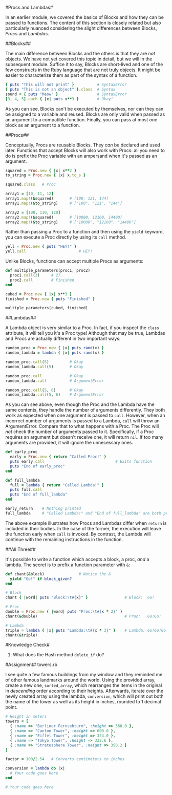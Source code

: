 #Procs and Lambdas#

In an earlier module, we covered the basics of Blocks and how they can be passed to functions. The content of this section is closely related but also particularly nuanced considering the slight differences between Blocks, *Procs* and *Lambdas*.

##Blocks##

The main difference between Blocks and the others is that they are *not* objects. We have not yet covered this topic in detail, but we will in the subsequent module. Suffice it to say, Blocks are short-lived and one of the few constructs in the Ruby language that are not truly objects. It might be easier to characterize them as part of the syntax of a function.

```ruby
{ puts "This will not print" }          # SyntaxError
{ puts "This is not an object" }.class  # Syntax
sound = { puts "Meow" }                 # SyntaxError
[3, 4, 5].each { |x| puts x**3 }        # Okay!
```

As you can see, Blocks can't be executed by themselves, nor can they can be assigned to a variable and reused. Blocks are only valid when passed as an argument to a compatible function. Finally, you can pass at most *one* block as an argument to a function.

##Procs##

Conceptually, Procs are reusable Blocks. They *can* be declared and used later. Functions that accept Blocks will also work with Procs: all you need to do is prefix the Proc variable with an ampersand when it's passed as an argument.

```ruby
squared = Proc.new { |x| x**2 }
to_string = Proc.new { |x| x.to_s }

squared.class   # Proc

array1 = [10, 11, 12]
array1.map!(&squared)       # [100, 121, 144]
array1.map!(&to_string)     # ["100", "121", "144"]

array2 = [100, 110, 120]
array2.map!(&squared)       # [10000, 12100, 14400]
array2.map!(&to_string)     # ["10000", "12100", "14400"]
```

Rather than passing a Proc to a function and then using the ```yield``` keyword, you can execute a Proc directly by using its ```call``` method.

```ruby
yell = Proc.new { puts "HEY!" }
yell.call                       # HEY!
```

Unlike Blocks, functions can accept multiple Procs as arguments:

```ruby
def multiple_parameters(proc1, proc2)
  proc1.call(3)     # 27
  proc2.call        # Finished
end

cubed = Proc.new { |x| x**3 }
finished = Proc.new { puts "Finished" }

multiple_parameters(cubed, finished)
```

##Lambdas##

A Lambda object is very similar to a Proc. In fact, if you inspect the ```class``` attribute, it will tell you it's a Proc type! Although that may be true, Lambdas and Procs are actually different in two important ways:

```ruby
random_proc = Proc.new { |x| puts rand(x) }
random_lambda = lambda { |x| puts rand(x) }

random_proc.call(5)         # Okay
random_lambda.call(5)       # Okay

random_proc.call            # Okay
random_lambda.call          # ArgumentError

random_proc.call(5, 6)      # Okay
random_lambda.call(5, 6)    # ArgumentError
```

As you can see above, even though the Proc and the Lambda have the same contents, they handle the number of arguments differently. They both work as expected when one argument is passed to ```call```.  However, when an incorrect number of arguments is passed to a Lambda, ```call``` will throw an ArgumentError. Compare that to what happens with a Proc. The Proc will *not* check the number of arguments passed to it. Specifically, if a Proc requires an argument but doesn't receive one, it will return ```nil```. If too many arguments are provided, it will ignore the unnecessary ones. 

```ruby
def early_proc
  early = Proc.new { return "Called Proc!" }
  puts early.call                               # Exits function
  puts "End of early_proc"
end

def full_lambda
  full = lambda { return "Called Lambda!" }
  puts full.call
  puts "End of full_lambda"
end

early_return    # Nothing printed
full_lambda     # "Called Lambda!" and "End of full_lambda" are both printed
```

The above example illustrates how Procs and Lambdas differ when ```return``` is included in their bodies. In the case of the former, the execution will leave the function early when ```call``` is invoked. By contrast, the Lambda will continue with the remaining instructions in the function. 

##All Three##

It's possible to write a function which accepts a block, a proc, *and* a lambda. The secret is to prefix a function parameter with ```&```:

```ruby
def chant(&block)               # Notice the &
  yield "Go!" if block_given?
end

# Block
chant { |word| puts "Block:\t#{x}" }                # Block:  Go!

# Proc
double = Proc.new { |word| puts "Proc:\t#{x * 2}" }
chant(&double)                                      # Proc:   Go!Go!

# Lambda
triple = lambda { |x| puts "Lambda:\t#{x * 3}" }    # Lambda: Go!Go!Go!
chant(&triple)
```

#Knowledge Check#

1. What does the Hash method ```delete_if``` do?

#Assignment#
towers.rb

I see quite a few famous buildings from my window and they reminded me of other famous landmarks around the world. Using the provided array, create a new one, ```sorted_array```, which rearranges the items in the original in *descending* order according to their heights. Afterwards, iterate over the newly created array using the lambda, ```conversion```, which will print out both the name of the tower as well as its height in inches, rounded to 1 decimal point.

```ruby
# Height in meters
towers = [
  { :name => "Berliner Fernsehturm", :height => 368.0 },
  { :name => "Canton Tower", :height => 600.0 },
  { :name => "Eiffel Tower", :height => 324.0 },
  { :name => "Tokyo Tower", :height => 332.6 },
  { :name => "Stratosphere Tower", :height => 350.2 }
]

factor = 100/2.54   # Converts centimeters to inches

conversion = lambda do |x|
  # Your code goes here
end

# Your code goes here
```
